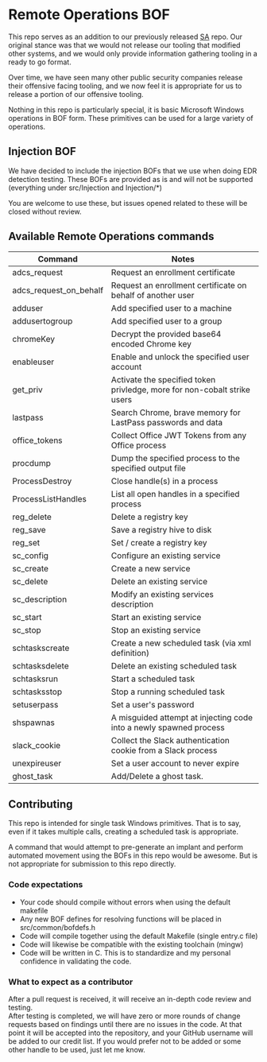 # Remote Operations BOF

This repo serves as an addition to our previously released [SA](https://github.com/trustedsec/CS-Situational-Awareness-BOF) repo. Our original stance was that we would not release our tooling that modified other systems, and we would only provide information gathering tooling in a ready to go format.

Over time, we have seen many other public security companies release their offensive facing tooling, and we now feel it is appropriate for us to release a portion of our offensive tooling.

Nothing in this repo is particularly special, it is basic Microsoft Windows operations in BOF form. These primitives can be used for a large variety of operations.  

## Injection BOF

We have decided to include the injection BOFs that we use when doing EDR detection testing. These BOFs are provided as is and will not be supported (everything under src/Injection and Injection/*)

You are welcome to use these, but issues opened related to these will be closed without review.

## Available Remote Operations commands
|Command|Notes|
|-------|-----|
|adcs_request| Request an enrollment certificate|
|adcs_request_on_behalf| Request an enrollment certificate on behalf of another user|
|adduser| Add specified user to a machine|
|addusertogroup| Add specified user to a group|
|chromeKey| Decrypt the provided base64 encoded Chrome key|
|enableuser| Enable and unlock the specified user account|
|get_priv| Activate the specified token privledge, more for non-cobalt strike users|
|lastpass | Search Chrome, brave memory for LastPass passwords and data|
|office_tokens| Collect Office JWT Tokens from any Office process|
|procdump| Dump the specified process to the specified output file|
|ProcessDestroy| Close handle(s) in a process|
|ProcessListHandles| List all open handles in a specified process|
|reg_delete| Delete a registry key|
|reg_save| Save a registry hive to disk|
|reg_set| Set / create a registry key|
|sc_config| Configure an existing service|
|sc_create| Create a new service|
|sc_delete| Delete an existing service|
|sc_description| Modify an existing services description|
|sc_start| Start an existing service|
|sc_stop| Stop an existing service|
|schtaskscreate| Create a new scheduled task (via xml definition)|
|schtasksdelete| Delete an existing scheduled task|
|schtasksrun| Start a scheduled task|
|schtasksstop| Stop a running scheduled task|
|setuserpass| Set a user's password|
|shspawnas| A misguided attempt at injecting code into a newly spawned process|
|slack_cookie| Collect the Slack authentication cookie from a Slack process|
|unexpireuser| Set a user account to never expire|
|ghost_task| Add/Delete a ghost task.

## Contributing

This repo is intended for single task Windows primitives. That is to say, even if it takes multiple calls, creating a scheduled task is appropriate.

A command that would attempt to pre-generate an implant and perform automated movement using the BOFs in this repo would be awesome. But is not appropriate for submission to this repo directly.

### Code expectations
* Your code should compile without errors when using the default makefile
* Any new BOF defines for resolving functions will be placed in src/common/bofdefs.h
* Code will compile together using the default Makefile (single entry.c file)
* Code will likewise be compatible with the existing toolchain (mingw)
* Code will be written in C. This is to standardize and my personal confidence in validating the code.

### What to expect as a contributor
After a pull request is received, it will receive an in-depth code review and testing.  </br>
After testing is completed, we will have zero or more rounds of change requests based on findings until there are no issues in the code. At that point it will be accepted into the repository, and your GitHub username will be added to our credit list. If you would prefer not to be added or some other handle to be used, just let me know.
